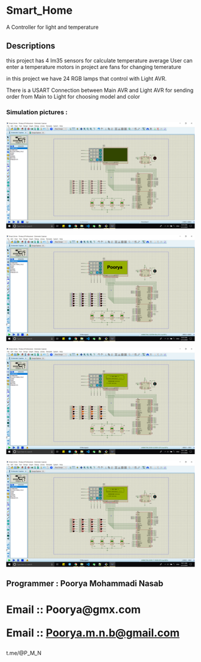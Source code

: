 # Smart_Home
A Controller for light and temperature 

<h2> Descriptions </h2>

this project has 4 lm35 sensors for calculate temperature average
User can enter a temperature
motors in project are fans for changing temerature

in this project we have 24 RGB lamps that control with Light AVR.

There is a USART Connection between Main AVR and Light AVR for sending order from Main to Light for choosing model and color 

<h3> Simulation pictures : </h3>

![alt text](https://github.com/Pooryamn/Smart_Home/blob/master/Pic1.png)

![alt text](https://github.com/Pooryamn/Smart_Home/blob/master/Pic2.png)

![alt text](https://github.com/Pooryamn/Smart_Home/blob/master/Pic3.png)

![alt text](https://github.com/Pooryamn/Smart_Home/blob/master/Pic4.png)


<h2>
Programmer : Poorya Mohammadi Nasab


<h1>Email :: Poorya@gmx.com

Email :: Poorya.m.n.b@gmail.com </h1>


t.me/@P_M_N

</h2>
